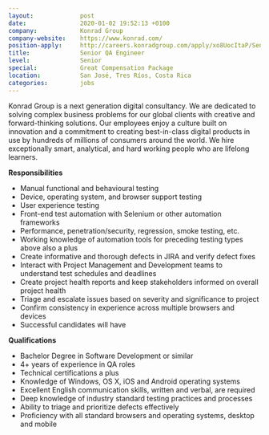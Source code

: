 ```yaml
---
layout:             post
date:               2020-01-02 19:52:13 +0100
company:            Konrad Group
company-website:    https://www.konrad.com/
position-apply:     http://careers.konradgroup.com/apply/xo8UocItaP/Senior-QA-Engineer
title:              Senior QA Engineer
level:              Senior
special:            Great Compensation Package
location:           San José, Tres Ríos, Costa Rica
categories:         jobs
---
```

Konrad Group is a next generation digital consultancy. We are dedicated to solving complex business problems for our global clients with creative and forward-thinking solutions. Our employees enjoy a culture built on innovation and a commitment to creating best-in-class digital products in use by hundreds of millions of consumers around the world. We hire exceptionally smart, analytical, and hard working people who are lifelong learners.

**Responsibilities**

- Manual functional and behavioural testing
- Device, operating system, and browser support testing
- User experience testing
- Front-end test automation with Selenium or other automation frameworks
- Performance, penetration/security, regression, smoke testing, etc.
- Working knowledge of automation tools for preceding testing types above also a plus
- Create informative and thorough defects in JIRA and verify defect fixes
- Interact with Project Management and Development teams to understand test schedules and deadlines
- Create project health reports and keep stakeholders informed on overall project health
- Triage and escalate issues based on severity and significance to project
- Confirm consistency in experience across multiple browsers and devices
- Successful candidates will have

**Qualifications**

- Bachelor Degree in Software Development or similar
- 4+ years of experience in QA roles
- Technical certifications a plus
- Knowledge of Windows, OS X, iOS and Android operating systems
- Excellent English communication skills, written and verbal, are required
- Deep knowledge of industry standard testing practices and processes
- Ability to triage and prioritize defects effectively
- Proficiency with all standard browsers and operating systems, desktop and mobile